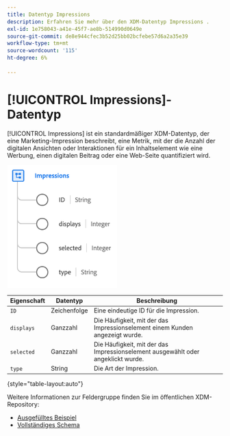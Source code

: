 ```yaml
---
title: Datentyp Impressions
description: Erfahren Sie mehr über den XDM-Datentyp Impressions .
exl-id: 1e758043-a41e-45f7-ae8b-514990d0649e
source-git-commit: de8e944cfec3b52d25bb02bcfebe57d6a2a35e39
workflow-type: tm+mt
source-wordcount: '115'
ht-degree: 6%

---
```


# [!UICONTROL Impressions]-Datentyp

[!UICONTROL Impressions] ist ein standardmäßiger XDM-Datentyp, der eine Marketing-Impression beschreibt, eine Metrik, mit der die Anzahl der digitalen Ansichten oder Interaktionen für ein Inhaltselement wie eine Werbung, einen digitalen Beitrag oder eine Web-Seite quantifiziert wird.

![](../images/data-types/impressions.png)

| Eigenschaft | Datentyp | Beschreibung |
| --- | --- | --- |
| `ID` | Zeichenfolge | Eine eindeutige ID für die Impression. |
| `displays` | Ganzzahl | Die Häufigkeit, mit der das Impressionselement einem Kunden angezeigt wurde. |
| `selected` | Ganzzahl | Die Häufigkeit, mit der das Impressionselement ausgewählt oder angeklickt wurde. |
| `type` | String | Die Art der Impression. |

{style="table-layout:auto"}

Weitere Informationen zur Feldergruppe finden Sie im öffentlichen XDM-Repository:

* [Ausgefülltes Beispiel](https://github.com/adobe/xdm/blob/master/components/datatypes/industry-verticals/impressions.example.1.json)
* [Vollständiges Schema](https://github.com/adobe/xdm/blob/master/components/datatypes/industry-verticals/impressions.schema.json)
